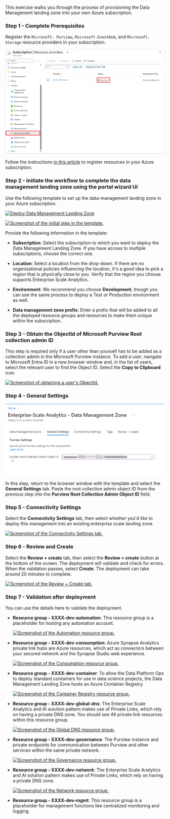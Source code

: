 This exercise walks you through the process of provisioning the Data Management landing zone into your own Azure subscription.

### Step 1 - Complete Prerequisites

Register the `Microsoft. Purview`, `Microsoft.EventHub`, and `Microsoft. Storage` resource providers in your subscription.

[![Screenshot of registering resource providers in the Azure portal.](../media/Azure-register-resource-provider.png)](../media/Azure-register-resource-provider.png)

Follow the instructions [in this article](/azure/azure-resource-manager/management/resource-providers-and-types#azure-portal) to register resources in your Azure subscription.

### Step 2 - Initiate the workflow to complete the data management landing zone using the portal wizard UI

Use the following template to set up the data-management landing zone in your Azure subscription.

<a href="https://portal.azure.com/#blade/Microsoft_Azure_CreateUIDef/CustomDeploymentBlade/uri/https%3A%2F%2Fraw.githubusercontent.com%2FAzure%2Fdata-management-zone%2Fmain%2Finfra%2Fmain.json/uiFormDefinitionUri/https%3A%2F%2Fraw.githubusercontent.com%2FAzure%2Fdata-management-zone%2Fmain%2Fdocs%2Freference%2Fportal.dataManagementZone.json"> ![Deploy Data Management Landing Zone](../media/deploy-to-azure.svg) </a>

[![Screenshot of the initial step in the template.](../media/data-management-landing-zone-deployment-1.png)](../media/data-management-landing-zone-deployment-1.png)

Provide the following information in the template:

- **Subscription**: Select the subscription to which you want to deploy the Data Management Landing Zone. If you have access to multiple subscriptions, choose the correct one.

- **Location**: Select a location from the drop-down. If there are no organizational policies influencing the location, it's a good idea to pick a region that is physically close to you. Verify that the region you choose supports Enterprise Scale Analytics.

- **Environment**: We recommend you choose **Development**, though you can use the same process to deploy a Test or Production environment as well.

- **Data management zone prefix**: Enter a prefix that will be added to all the deployed resource groups and resources to make them unique within the subscription.

### Step 3 - Obtain the ObjectId of Microsoft Purview Root collection admin ID

This step is required only if a user other than yourself has to be added as a collection admin in the Microsoft Purview instance. To add a user, navigate to Microsoft Entra ID in a new browser window and, in the list of users, select the relevant user to find the Object ID. Select the **Copy to Clipboard** icon.

[![Screenshot of obtaining a user's ObjectId.](../media/user-object-id.png)](../media/user-object-id.png)

### Step 4 - General Settings

[![Screenshot of the General Settings step in the template.](../media/data-management-landing-zone-purview-root-collection-id.png)](../media/data-management-landing-zone-purview-root-collection-id.png)

In this step, return to the browser window with the template and select the **General Settings** tab. Paste the root collection admin object ID from the previous step into the **Purview Root Collection Admin Object ID** field.

### Step 5 - Connectivity Settings

Select the **Connectivity Settings** tab, then select whether you'd like to deploy this management into an existing enterprise scale landing zone.

[![Screenshot of the Connectivity Settings tab.](../media/data-management-landing-zone-deployment-connection-settings.png)](../media/data-management-landing-zone-deployment-connection-settings.png)

### Step 6 - Review and Create

Select the **Review + create** tab, then select the **Review + create** button at the bottom of the screen. The deployment will validate and check for errors. When the validation passes, select **Create**. The deployment can take around 20 minutes to complete.

[![Screenshot of the Review + Create tab.](../media/data-management-landing-zone-deployment-create.png)](../media/data-management-landing-zone-deployment-create.png)

### Step 7 - Validation after deployment

You can use the details here to validate the deployment.

- **Resource group - XXXX-dev-automation**: This resource group is a placeholder for hosting any automation account.

    [![Screenshot of the Automation resource group.](../media/data-management-landing-zone-automation-validation.png)](../media/data-management-landing-zone-automation-validation.png)

- **Resource group - XXXX-dev-consumption**: Azure Synapse Analytics private link hubs are Azure resources, which act as connectors between your secured network and the Synapse Studio web experience.

    [![Screenshot of the Consumption resource group.](../media/data-management-landing-zone-consumption-validation.png)](../media/data-management-landing-zone-consumption-validation.png)

- **Resource group - XXXX-dev-container**: To allow the Data Platform Ops to deploy standard containers for use in data science projects, the Data Management Landing Zone hosts an Azure Container Registry.

    [![Screenshot of the Container Registry resource group.](../media/data-management-landing-zone-container-validation.png)](../media/data-management-landing-zone-container-validation.png)

- **Resource group - XXXX-dev-global-dns**: The Enterprise Scale Analytics and AI solution pattern makes use of Private Links, which rely on having a private DNS zone. You should see 46 private link resources within this resource group.

    [![Screenshot of the Global DNS resource group.](../media/data-management-landing-zone-dns-validation.png)](../media/data-management-landing-zone-dns-validation.png)

- **Resource group - XXXX-dev-governance**: The Purview instance and private endpoints for communication between Purview and other services within the same private network.

    [![Screenshot of the Governance resource group.](../media/data-management-landing-zone-governance-validation.png)](../media/data-management-landing-zone-governance-validation.png)

- **Resource group - XXXX-dev-network**: The Enterprise Scale Analytics and AI solution pattern makes use of Private Links, which rely on having a private DNS zone.

    [![Screenshot of the Network resource group.](../media/data-management-landing-zone-network-validation.png)](../media/data-management-landing-zone-network-validation.png)

- **Resource group - XXXX-dev-mgmt**: This resource group is a placeholder for management functions like centralized monitoring and logging.
